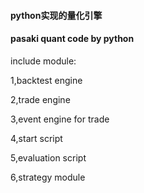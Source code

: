 #### python实现的量化引擎

#### pasaki quant code by python

include module:

1,backtest engine

2,trade engine

3,event engine for trade

4,start script

5,evaluation script

6,strategy module